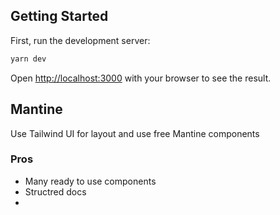 ## Getting Started

First, run the development server:

```bash
yarn dev
```

Open [http://localhost:3000](http://localhost:3000) with your browser to see the result.

## Mantine
Use Tailwind UI for layout and use free Mantine components 

### Pros 
- Many ready to use components
- Structred docs
- 

